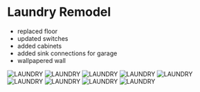 # Laundry Remodel

- replaced floor
- updated switches
- added cabinets
- added sink connections for garage
- wallpapered wall

![LAUNDRY](./IMG20230604133404.jpg)
![LAUNDRY](./IMG20230604133408.jpg)
![LAUNDRY](./IMG20230604162249.jpg)
![LAUNDRY](./IMG20230604162302.jpg)
![LAUNDRY](./IMG20230604194356.jpg)
![LAUNDRY](./IMG20230606110025.jpg)
![LAUNDRY](./IMG20230620090443.jpg)
![LAUNDRY](./20230620_105532.jpg)
![LAUNDRY](./IMG20230620140743.jpg)